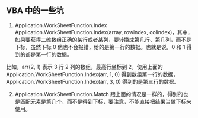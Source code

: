 ## VBA 中的一些坑

1. Application.WorkSheetFunction.Index
 Application.WorkSheetFunction.Index\(array, rowindex, colindex\)，其中，如果要获得二维数组正确的某行或者某列，要转换成第几行、第几列，而不是下标，虽然下标 0 他也不会报错，给的是第一行的数据。也就是说，0 和 1 得到的都是第一行的数据。
 
 比如，arr\(2, 1\) 表示 3 行 2 列的数组，最高行坐标到 2，使用上面的 Application.WorkSheetFunction.Index\(arr, 1, 0\) 得到数组第一行的数据，Application.WorkSheetFunction.Index\(arr, 3, 0\) 得到的是第三行的数据。
 
2.  Application.WorkSheetFunction.Match
 跟上面的情况是一样的，得到的也是匹配元素是第几个，而不是得到下标，要注意，不能直接把结果当做下标来使用。






